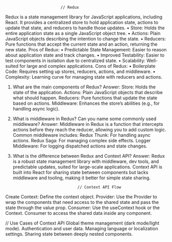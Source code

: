                             // Redux


Redux is a state management library for JavaScript applications, including React.
It provides a centralized store to hold application state,
actions to update that state, and reducers to handle those updates.
• Store: Holds the entire application state as a single JavaScript object tree.
• Actions: Plain JavaScript objects describing the intention to change the state.
• Reducers: Pure functions that accept the current state and an action,
returning the new state.
Pros of Redux:
• Predictable State Management: Easier to reason about application state and track changes.
• Improved Testability: Easier to test components in isolation due to centralized state.
• Scalability: Well-suited for large and complex applications.
Cons of Redux:
• Boilerplate Code: Requires setting up stores, reducers, actions, and middleware.
• Complexity: Learning curve for managing state with reducers and actions.

1.  What are the main components of Redux?
    Answer:
    Store: Holds the state of the application.
    Actions: Plain JavaScript objects that describe what should happen.
    Reducers: Pure functions that update the state based on actions.
    Middleware: Enhances the store’s abilities (e.g., for handling async logic).
2.  What is middleware in Redux? Can you name some commonly used middleware?
    Answer:
    Middleware in Redux is a function that intercepts actions before they reach the reducer, allowing you to add custom logic.
    Common middleware includes:
    Redux Thunk: For handling async actions.
    Redux Saga: For managing complex side effects.
    Logger Middleware: For logging dispatched actions and state changes.

3.  What is the difference between Redux and Context API?
    Answer:
    Redux is a robust state management library with middleware, dev tools,
    and predictable updates, suited for large-scale applications.
    Context API is built into React for sharing state between components
    but lacks middleware and tooling, making it better for simple state sharing.

                                    // Context API Flow

Create Context: Define the context object.
Provider: Use the Provider to wrap the components
that need access to the shared state and pass the state through the value prop.
Consumer: Use the useContext hook or the Context.
Consumer to access the shared data inside any component.

// Use Cases of Context API
Global theme management (dark mode/light mode).
Authentication and user data.
Managing language or localization settings.
Sharing state between deeply nested components.
